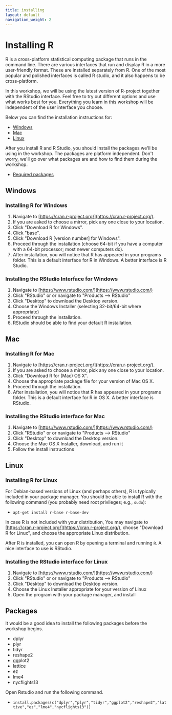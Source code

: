 ```yaml
---
title: installing
layout: default
navigation_weight: 2
---
```


Installing R
============

R is a cross-platform statistical computing package that runs in the command line. There are various interfaces that run and display R in a more user-friendly format. These are installed separately from R. One of the most popular and polished interfaces is called R studio, and it also happens to be cross-platform. 

In this workshop, we will be using the latest version of R-project together with the RStudio interface. Feel free to try out different options and use what works best for you. Everything you learn in this workshop will be independent of the user interface you choose. 

Below you can find the installation instructions for:

- [Windows](#Windows)
- [Mac](#Mac)
- [Linux](#Linux)

After you install R and R Studio, you should install the packages we'll be using in the workshop. The packages are platform independent. Don't worry, we'll go over what packages are and how to find them during the workshop.

- [Required packages](#Packages)


<a name="Windows">Windows</a>
-----------------------------

### Installing R for Windows

1. Navigate to [https://cran.r-project.org/](https://cran.r-project.org/).
1. If you are asked to choose a mirror, pick any one close to your location.
1. Click "Download R for Windows".
1. Click "base".
1. Click "Download R [version number] for Windows".
1. Proceed through the installation (choose 64-bit if you have a computer with a 64-bit processor; most newer computers do). 
1. After installation, you will notice that R has appeared in your programs folder. This is a default interface for R in Windows. A better interface is R Studio.

### Installing the RStudio Interface for Windows

1. Navigate to [https://www.rstudio.com/](https://www.rstudio.com/)
1. Click "RStudio" or or navigate to "Products --> RStudio"
1. Click "Desktop" to download the Desktop version. 
1. Choose the Windows Installer (selecting 32-bit/64-bit where appropriate)
1. Proceed through the installation. 
1. RStudio should be able to find your default R installation.



<a name="Mac">Mac</a>
---------------------

### Installing R for Mac

1. Navigate to [https://cran.r-project.org/](https://cran.r-project.org/).
1. If you are asked to choose a mirror, pick any one close to your location.
1. Click "Download R for (Mac) OS X".
1. Choose the appropriate package file for your version of Mac OS X.
1. Proceed through the installation.
1. After installation, you will notice that R has appeared in your programs folder. This is a default interface for R in OS X. A better interface is RStudio.

### Installing the RStudio interface for Mac

1. Navigate to [https://www.rstudio.com/](https://www.rstudio.com/)
1. Click "RStudio" or or navigate to "Products --> RStudio"
1. Click "Desktop" to download the Desktop version. 
1. Choose the Mac OS X Installer, download, and run it
1. Follow the install instructions


<a name="Linux">Linux</a>
-------------------------

### Installing R for Linux

For Debian-based versions of Linux (and perhaps others), R is typically included in your package manager. You should be able to install R with the following command (you probably need root privileges; e.g., `sudo`):

- `apt-get install r-base r-base-dev`

In case R is not included with your distribution, You may navigate to [https://cran.r-project.org/](https://cran.r-project.org/), choose "Download R for Linux", and choose the appropriate Linux distribution.

After R is installed, you can open R by opening a terminal and running `R`. A nice interface to use is RStudio.

### Installing the RStudio interface for Linux

1. Navigate to [https://www.rstudio.com/](https://www.rstudio.com/)
1. Click "RStudio" or or navigate to "Products --> RStudio"
1. Click "Desktop" to download the Desktop version. 
1. Choose the Linux Installer appropriate for your version of Linux
1. Open the program with your package manager, and install


<a name="Packages">Packages</a>
--------------------------------
It would be a good idea to install the following packages before the workshop begins. 

- dplyr
- plyr
- tidyr
- reshape2
- ggplot2
- lattice
- ez
- lme4
- nycflights13


Open Rstudio and run the following command.

- `install.packages(c("dplyr","plyr","tidyr","ggplot2","reshape2","lattive","ez","lme4","nycflights13"))`
